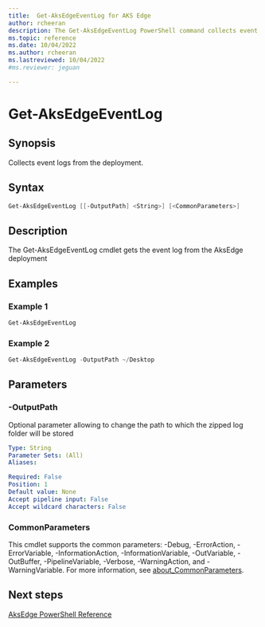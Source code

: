 ```yaml
---
title:  Get-AksEdgeEventLog for AKS Edge
author: rcheeran
description: The Get-AksEdgeEventLog PowerShell command collects event logs from the deployment.
ms.topic: reference
ms.date: 10/04/2022
ms.author: rcheeran 
ms.lastreviewed: 10/04/2022
#ms.reviewer: jeguan

---
```


# Get-AksEdgeEventLog

## Synopsis
Collects event logs from the deployment.

## Syntax

```powershell
Get-AksEdgeEventLog [[-OutputPath] <String>] [<CommonParameters>]
```

## Description
The Get-AksEdgeEventLog cmdlet gets the event log from the AksEdge deployment

## Examples

### Example 1
```powershell
Get-AksEdgeEventLog
```

### Example 2
```powershell
Get-AksEdgeEventLog -OutputPath ~/Desktop
```

## Parameters

### -OutputPath
Optional parameter allowing to change the path to which the zipped log folder will be stored

```yaml
Type: String
Parameter Sets: (All)
Aliases:

Required: False
Position: 1
Default value: None
Accept pipeline input: False
Accept wildcard characters: False
```

### CommonParameters
This cmdlet supports the common parameters: -Debug, -ErrorAction, -ErrorVariable, -InformationAction, -InformationVariable, -OutVariable, -OutBuffer, -PipelineVariable, -Verbose, -WarningAction, and -WarningVariable. For more information, see [about_CommonParameters](http://go.microsoft.com/fwlink/?LinkID=113216).

## Next steps

[AksEdge PowerShell Reference](./index.md)
